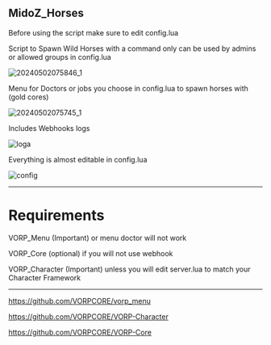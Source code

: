 MidoZ_Horses
---
Before using the script make sure to edit config.lua

Script to Spawn Wild Horses with a command only can be used by admins or allowed groups in config.lua

![20240502075846_1](https://github.com/Th3MidoZ/midoz/assets/147892293/0ca0c105-9209-449a-b2b0-6c89bf0f59a0)


Menu for Doctors or jobs you choose in config.lua to spawn horses with (gold cores) 

![20240502075745_1](https://github.com/Th3MidoZ/midoz/assets/147892293/a862cc6d-aac9-4845-bdef-3646872b63c6)


Includes Webhooks logs

![loga](https://github.com/Th3MidoZ/Wild_Horses_Doctor_Menu/assets/147892293/a7d93cb3-aa9d-4f09-8077-313bb76bbc5b)



Everything is almost editable in config.lua

![config](https://github.com/Th3MidoZ/midoz/assets/147892293/c7d3eb53-908b-4115-91e2-5f1220bed7bb)


---

# Requirements

VORP_Menu (Important) or menu doctor will not work

VORP_Core (optional) if you will not use webhook

VORP_Character (Important) unless you will edit server.lua to match your Character Framework

---

https://github.com/VORPCORE/vorp_menu

https://github.com/VORPCORE/VORP-Character

https://github.com/VORPCORE/VORP-Core

